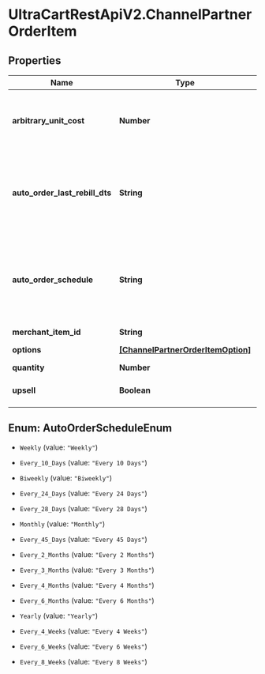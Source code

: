 # UltraCartRestApiV2.ChannelPartnerOrderItem

## Properties
Name | Type | Description | Notes
------------ | ------------- | ------------- | -------------
**arbitrary_unit_cost** | **Number** | Arbitrary unit cost for this item that differs from the listed price | [optional] 
**auto_order_last_rebill_dts** | **String** | Optional date/time of the last rebill if this item is part of an auto (recurring) order | [optional] 
**auto_order_schedule** | **String** | The frequency schedule for this item if this item is part of an auto (recurring) order | [optional] 
**merchant_item_id** | **String** | Item ID | [optional] 
**options** | [**[ChannelPartnerOrderItemOption]**](ChannelPartnerOrderItemOption.md) | Item options | [optional] 
**quantity** | **Number** | Quantity | [optional] 
**upsell** | **Boolean** | True if this item was an upsell item. | [optional] 


<a name="AutoOrderScheduleEnum"></a>
## Enum: AutoOrderScheduleEnum


* `Weekly` (value: `"Weekly"`)

* `Every_10_Days` (value: `"Every 10 Days"`)

* `Biweekly` (value: `"Biweekly"`)

* `Every_24_Days` (value: `"Every 24 Days"`)

* `Every_28_Days` (value: `"Every 28 Days"`)

* `Monthly` (value: `"Monthly"`)

* `Every_45_Days` (value: `"Every 45 Days"`)

* `Every_2_Months` (value: `"Every 2 Months"`)

* `Every_3_Months` (value: `"Every 3 Months"`)

* `Every_4_Months` (value: `"Every 4 Months"`)

* `Every_6_Months` (value: `"Every 6 Months"`)

* `Yearly` (value: `"Yearly"`)

* `Every_4_Weeks` (value: `"Every 4 Weeks"`)

* `Every_6_Weeks` (value: `"Every 6 Weeks"`)

* `Every_8_Weeks` (value: `"Every 8 Weeks"`)




